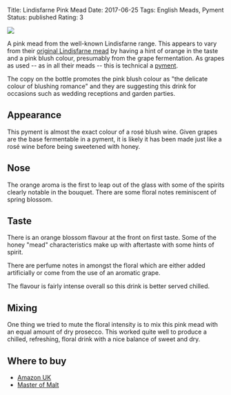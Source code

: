 Title: Lindisfarne Pink Mead
Date: 2017-06-25
Tags: English Meads, Pyment
Status: published
Rating: 3

![](https://www.masterofmalt.com/mead/lindisfarne/lindisfarne-pink-mead.jpg)

A pink mead from the well-known Lindisfarne range. This appears to vary from
their [original Lindisfarne mead](/lindisfarne-mead/) by having a hint of
orange in the taste and a pink blush colour, presumably from the grape
fermentation. As grapes as used -- as in all their meads -- this is technical
a [pyment](/types-of-mead/).

<!-- PELICAN_END_SUMMARY -->

The copy on the bottle promotes the pink blush colour as "the delicate colour
of blushing romance" and they are suggesting this drink for occasions such
as wedding receptions and garden parties.

## Appearance

This pyment is almost the exact colour of a rosé blush wine. Given grapes are
the base fermentable in a pyment, it is likely it has been made just like
a rosé wine before being sweetened with honey.

## Nose

The orange aroma is the first to leap out of the glass with some of the spirits
clearly notable in the bouquet. There are some floral notes reminiscent of 
spring blossom.

## Taste

There is an orange blossom flavour at the front on first taste. Some of the
honey "mead" characteristics make up with aftertaste with some hints of
spirit.

There are perfume notes in amongst the floral which are either added
artificially or come from the use of an aromatic grape.

The flavour is fairly intense overall so this drink is better served chilled.

## Mixing

One thing we tried to mute the floral intensity is to mix this pink mead with
an equal amount of dry prosecco. This worked quite well to produce a chilled,
refreshing, floral drink with a nice balance of sweet and dry.

## Where to buy

* [Amazon UK](https://www.amazon.co.uk/Lindisfarne-Pink-Mead-70cl/dp/B077CP6LYH/ref=as_li_ss_tl?s=grocery&ie=UTF8&qid=1513035781&sr=1-6&keywords=lindisfarne&linkCode=ll1&tag=traditionalmead-21&linkId=de0c368c860a7154f65624bc2392483c)
* [Master of Malt](https://www.masterofmalt.com/mead/lindisfarne/lindisfarne-pink-mead/?srh=1)
